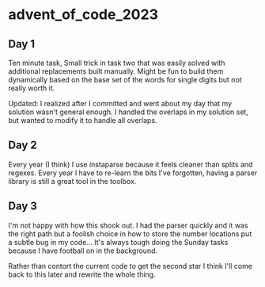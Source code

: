 # advent_of_code_2023

## Day 1

Ten minute task, Small trick in task two that was easily solved with additional
replacements built manually. Might be fun to build them dynamically based on the
base set of the words for single digits but not really worth it.

Updated: I realized after I committed and went about my day that my solution
wasn't general enough. I handled the overlaps in my solution set, but wanted to
modify it to handle all overlaps.


## Day 2

Every year (I think) I use instaparse because it feels cleaner than splits and
regexes. Every year I have to re-learn the bits I've forgotten, having a parser
library is still a great tool in the toolbox.

## Day 3

I'm not happy with how this shook out. I had the parser quickly and it was the
right path but a foolish choice in how to store the number locations put a
subtle bug in my code... It's always tough doing the Sunday tasks because I have
football on in the background.

Rather than contort the current code to get the second star I think I'll come
back to this later and rewrite the whole thing.
